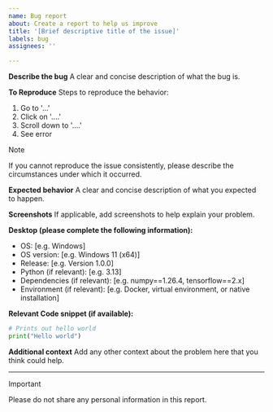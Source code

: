 ```yaml
---
name: Bug report
about: Create a report to help us improve
title: '[Brief descriptive title of the issue]'
labels: bug
assignees: ''

---
```


**Describe the bug**
A clear and concise description of what the bug is.

**To Reproduce**
Steps to reproduce the behavior:
1. Go to '...'
2. Click on '....'
3. Scroll down to '....'
4. See error

> [!NOTE]
> If you cannot reproduce the issue consistently, please describe the circumstances under which it occurred.

**Expected behavior**
A clear and concise description of what you expected to happen.

**Screenshots**
If applicable, add screenshots to help explain your problem.

**Desktop (please complete the following information):**
 - OS: [e.g. Windows]
 - OS version: [e.g. Windows 11 (x64)]
 - Release: [e.g. Version 1.0.0]
 - Python (if relevant): [e.g. 3.13]
 - Dependencies (if relevant): [e.g. numpy==1.26.4, tensorflow==2.x]
 - Environment (if relevant): [e.g. Docker, virtual environment, or native installation]

**Relevant Code snippet (if available):**
```python
# Prints out hello world
print("Hello world")
```

**Additional context**
Add any other context about the problem here that you think could help.

---

> [!IMPORTANT]
> Please do not share any personal information in this report.
